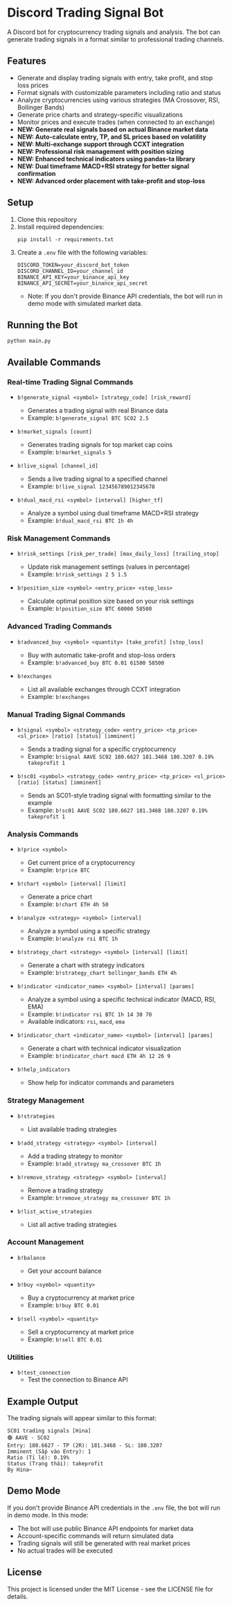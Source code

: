 # Discord Trading Signal Bot

A Discord bot for cryptocurrency trading signals and analysis. The bot can generate trading signals in a format similar to professional trading channels.

## Features

- Generate and display trading signals with entry, take profit, and stop loss prices
- Format signals with customizable parameters including ratio and status
- Analyze cryptocurrencies using various strategies (MA Crossover, RSI, Bollinger Bands)
- Generate price charts and strategy-specific visualizations
- Monitor prices and execute trades (when connected to an exchange)
- **NEW: Generate real signals based on actual Binance market data**
- **NEW: Auto-calculate entry, TP, and SL prices based on volatility**
- **NEW: Multi-exchange support through CCXT integration**
- **NEW: Professional risk management with position sizing**
- **NEW: Enhanced technical indicators using pandas-ta library**
- **NEW: Dual timeframe MACD+RSI strategy for better signal confirmation**
- **NEW: Advanced order placement with take-profit and stop-loss**

## Setup

1. Clone this repository
2. Install required dependencies:
   ```
   pip install -r requirements.txt
   ```
3. Create a `.env` file with the following variables:
   ```
   DISCORD_TOKEN=your_discord_bot_token
   DISCORD_CHANNEL_ID=your_channel_id
   BINANCE_API_KEY=your_binance_api_key
   BINANCE_API_SECRET=your_binance_api_secret
   ```
   - Note: If you don't provide Binance API credentials, the bot will run in demo mode with simulated market data.

## Running the Bot

```
python main.py
```

## Available Commands

### Real-time Trading Signal Commands

- `b!generate_signal <symbol> [strategy_code] [risk_reward]`
  - Generates a trading signal with real Binance data
  - Example: `b!generate_signal BTC SC02 2.5`

- `b!market_signals [count]`
  - Generates trading signals for top market cap coins
  - Example: `b!market_signals 5`

- `b!live_signal [channel_id]`
  - Sends a live trading signal to a specified channel
  - Example: `b!live_signal 123456789012345678`

- `b!dual_macd_rsi <symbol> [interval] [higher_tf]`
  - Analyze a symbol using dual timeframe MACD+RSI strategy
  - Example: `b!dual_macd_rsi BTC 1h 4h`

### Risk Management Commands

- `b!risk_settings [risk_per_trade] [max_daily_loss] [trailing_stop]`
  - Update risk management settings (values in percentage)
  - Example: `b!risk_settings 2 5 1.5`

- `b!position_size <symbol> <entry_price> <stop_loss>`
  - Calculate optimal position size based on your risk settings
  - Example: `b!position_size BTC 60000 58500`

### Advanced Trading Commands

- `b!advanced_buy <symbol> <quantity> [take_profit] [stop_loss]`
  - Buy with automatic take-profit and stop-loss orders
  - Example: `b!advanced_buy BTC 0.01 61500 58500`

- `b!exchanges`
  - List all available exchanges through CCXT integration
  - Example: `b!exchanges`

### Manual Trading Signal Commands

- `b!signal <symbol> <strategy_code> <entry_price> <tp_price> <sl_price> [ratio] [status] [imminent]`
  - Sends a trading signal for a specific cryptocurrency
  - Example: `b!signal AAVE SC02 180.6627 181.3468 180.3207 0.19% takeprofit 1`

- `b!sc01 <symbol> <strategy_code> <entry_price> <tp_price> <sl_price> [ratio] [status] [imminent]`
  - Sends an SC01-style trading signal with formatting similar to the example
  - Example: `b!sc01 AAVE SC02 180.6627 181.3468 180.3207 0.19% takeprofit 1`

### Analysis Commands

- `b!price <symbol>`
  - Get current price of a cryptocurrency
  - Example: `b!price BTC`

- `b!chart <symbol> [interval] [limit]`
  - Generate a price chart
  - Example: `b!chart ETH 4h 50`

- `b!analyze <strategy> <symbol> [interval]`
  - Analyze a symbol using a specific strategy
  - Example: `b!analyze rsi BTC 1h`

- `b!strategy_chart <strategy> <symbol> [interval] [limit]`
  - Generate a chart with strategy indicators
  - Example: `b!strategy_chart bollinger_bands ETH 4h`

- `b!indicator <indicator_name> <symbol> [interval] [params]`
  - Analyze a symbol using a specific technical indicator (MACD, RSI, EMA)
  - Example: `b!indicator rsi BTC 1h 14 30 70`
  - Available indicators: `rsi`, `macd`, `ema`

- `b!indicator_chart <indicator_name> <symbol> [interval] [params]`
  - Generate a chart with technical indicator visualization
  - Example: `b!indicator_chart macd ETH 4h 12 26 9`

- `b!help_indicators`
  - Show help for indicator commands and parameters

### Strategy Management

- `b!strategies`
  - List available trading strategies

- `b!add_strategy <strategy> <symbol> [interval]`
  - Add a trading strategy to monitor
  - Example: `b!add_strategy ma_crossover BTC 1h`

- `b!remove_strategy <strategy> <symbol> [interval]`
  - Remove a trading strategy
  - Example: `b!remove_strategy ma_crossover BTC 1h`

- `b!list_active_strategies`
  - List all active trading strategies

### Account Management

- `b!balance`
  - Get your account balance

- `b!buy <symbol> <quantity>`
  - Buy a cryptocurrency at market price
  - Example: `b!buy BTC 0.01`

- `b!sell <symbol> <quantity>`
  - Sell a cryptocurrency at market price
  - Example: `b!sell BTC 0.01`

### Utilities

- `b!test_connection`
  - Test the connection to Binance API

## Example Output

The trading signals will appear similar to this format:

```
SC01 trading signals [Hina]
🟢 AAVE - SC02
Entry: 180.6627 - TP (2R): 181.3468 - SL: 180.3207
Imminent (Sắp vào Entry): 1
Ratio (Tỉ lệ): 0.19%
Status (Trạng thái): takeprofit
By Hina~
```

## Demo Mode

If you don't provide Binance API credentials in the `.env` file, the bot will run in demo mode. In this mode:
- The bot will use public Binance API endpoints for market data
- Account-specific commands will return simulated data
- Trading signals will still be generated with real market prices
- No actual trades will be executed

## License

This project is licensed under the MIT License - see the LICENSE file for details. 